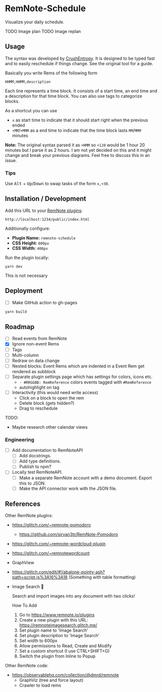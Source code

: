 # RemNote-Schedule

Visualize your daily schedule.

TODO Image plan
TODO Image replan

## Usage

The syntax was developed by [CrushEntropy](https://crushentropy.com/). It is designed to be typed fast and to easily reschedule if things change. See the original tool for a guide.

Basically you write Rems of the following form

```
HHMM,HHMM,description
```

Each line represents a time block. It consists of a start time, an end time and a description for that time block.
You can also use tags to categorize blocks.

As a shortcut you can use

- `x` as start time to indicate that it should start right when the previous ended
- `+MM`/`+MMM` as a end time to indicate that the time block lasts `MM`/`MMM` minutes

**Note:** The original syntax parsed it as `+HMM` so `+120` would be 1 hour 20
minutes but I parse it as 2 hours. I am not yet decided on this and it might
change and break your previous diagrams. Feel free to discuss this in an issue.

### Tips

Use <kbd>Alt</kbd> + <kbd>Up</kbd>/<kbd>Down</kbd> to swap tasks of the form `x,+30`.

## Installation / Development

Add this URL to your [RemNote plugins](https://www.remnote.io/plugins):

```
http://localhost:1234/public/index.html
```

Additionally configure:

- **Plugin Name:** `remnote-schedule`
- **CSS Height:** `600px`
- **CSS Width:** `400px`

Run the plugin locally:

```
yarn dev
```

This is not necessary

## Deployment

- [ ] Make GitHub action to gh-pages

```sh
yarn build
```

## Roadmap

- [ ] Read events from RemNote
- [x] Ignore non-event Rems
- [ ] Tags
- [ ] Multi-column
- [ ] Redraw on data change
- [ ] Nested blocks: Event Rems which are indented in a Event Rem get rendered as subblock
- [ ] Separate plugin settings page which has settings for colors, icons etc.
  - `- #RRGGBB: RemReference` colors events tagged with `#RemReference`
  - autohighlight on tag
- [ ] Interactivity (this would need write access)
  - Click on a block to open the rem
  - Delete block (gets hidden?)
  - Drag to reschedule

TODO:

- Maybe research other calendar views

### Engineering

- [ ] Add documentation to RemNoteAPI
  - [ ] Add docstrings.
  - [ ] Add type definitions.
  - [ ] Publish to npm?
- [ ] Locally test RemNoteAPI.
  - [ ] Make a separate RemNote account with a demo document. Export this to JSON.
  - [ ] Make the API connector work with the JSON file.

## References

Other RemNote plugins:

- https://glitch.com/~remnote-pomodoro
  - https://github.com/sirvan3tr/RemNote-Pomodoro
- https://glitch.com/~remnote-wordcloud-plugin
- https://glitch.com/~remnotewordcount
- GraphView
- https://glitch.com/edit/#!/abalone-pointy-ash?path=script.js%3A16%3A18 (Something with table formatting)
- Image Search :mag_right:

  Search and import images into any document with two clicks!

  How To Add

  1. Go to https://www.remnote.io/plugins
  2. Create a new plugin with this URL: https://remnoteimagesearch.glitch.me/
  3. Set plugin name to 'Image Search'
  4. Set plugin description to 'Image Search'
  5. Set width to 600px
  6. Allow permissions to Read, Create and Modify
  7. Set a custom shortcut (I use CTRL+SHIFT+G)
  8. Switch the plugin from Inline to Popup

Other RemNote code:

- https://observablehq.com/collection/@dmrd/remnote
  - GraphViz (tree and force layout)
  - Crawler to load rems
